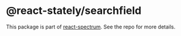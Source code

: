 # @react-stately/searchfield

This package is part of [react-spectrum](https://github.com/adobe-private/react-spectrum-v3). See the repo for more details.
